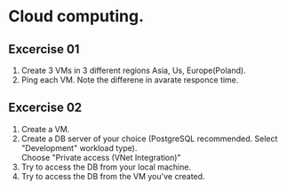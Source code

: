 # Cloud computing.

## Excercise 01 
1. Create 3 VMs in 3 different regions Asia, Us, Europe(Poland).
2. Ping each VM. Note the differene in avarate responce time. 

## Excercise 02
1. Create a VM. 
2. Create a DB server of your choice (PostgreSQL recommended. Select "Development" workload type).
<br> Choose "Private access (VNet Integration)"
3. Try to access the DB from your local machine. 
4. Try to access the DB from the VM you've created.
